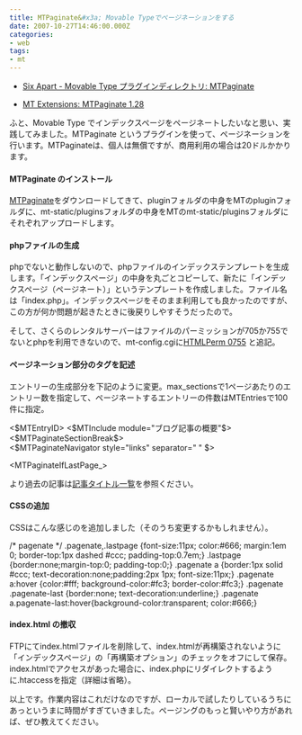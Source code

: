 ```yaml
---
title: MTPaginate&#x3a; Movable Typeでページネーションをする
date: 2007-10-27T14:46:00.000Z
categories:
- web
tags:
- mt
---
```

*   [Six Apart - Movable Type プラグインディレクトリ: MTPaginate](http://www.sixapart.jp/movabletype/plugins/mtpaginate.html)

<!-- more -->
*   [MT Extensions: MTPaginate 1.28](http://www.nonplus.net/software/mt/MTPaginate.htm)

ふと、Movable Type でインデックスページをページネートしたいなと思い、実践してみました。MTPaginate というプラグインを使って、ページネーションを行います。MTPaginateは、個人は無償ですが、商用利用の場合は20ドルかかります。

#### MTPaginate のインストール

[MTPaginate](http://www.nonplus.net/software/mt/MTPaginate.htm)をダウンロードしてきて、pluginフォルダの中身をMTのpluginフォルダに、mt-static/pluginsフォルダの中身をMTのmt-static/pluginsフォルダにそれぞれアップロードします。

#### phpファイルの生成

phpでないと動作しないので、phpファイルのインデックステンプレートを生成します。「インデックスページ」の中身を丸ごとコピーして、新たに「インデックスページ（ページネート）」というテンプレートを作成しました。ファイル名は「index.php」。インデックスページをそのまま利用しても良かったのですが、この方が何か問題が起きたときに後戻りしやすそうだったので。

そして、さくらのレンタルサーバーはファイルのパーミッションが705か755でないとphpを利用できないので、mt-config.cgiに[HTMLPerm 0755](http://movabletype.jp/documentation/appendices/config-directives/htmlperms.html) と追記。

#### ページネーション部分のタグを記述

エントリーの生成部分を下記のように変更。max_sectionsで1ページあたりのエントリー数を指定して、ページネートするエントリーの件数はMTEntriesで100件に指定。

<MTPaginate>
<MTPaginateContent max_sections="5">
<MTEntries lastn="100">
<MTPaginateSectionID><$MTEntryID></MTPaginateSectionID>
<$MTInclude module="ブログ記事の概要"$>
<$MTPaginateSectionBreak$>
</MTEntries>
</MTPaginateContent>

<MTPaginateIfMultiplePages>
<div class="pagenate"><$MTPaginateNavigator style="links" separator=" " $></div>
</MTPaginateIfMultiplePages>

<MTPaginateIfLastPage_>
<div class="lastpage">より過去の記事は<a href="<$MTBlogURL$>archives.html">記事タイトル一覧</a>を参照ください。</div>
</MTPaginateIfLastPage_>

</MTPaginate>

#### CSSの追加

CSSはこんな感じのを追加しました（そのうち変更するかもしれません）。

/\* pagenate */
.pagenate,.lastpage {font-size:11px; color:#666; margin:1em 0; border-top:1px dashed #ccc; padding-top:0.7em;}
.lastpage {border:none;margin-top:0; padding-top:0;}
.pagenate a {border:1px solid #ccc; text-decoration:none;padding:2px 1px; font-size:11px;}
.pagenate a:hover {color:#fff; background-color:#fc3; border-color:#fc3;}
.pagenate .pagenate-last {border:none; text-decoration:underline;}
.pagenate a.pagenate-last:hover{background-color:transparent; color:#666;}

#### index.html の撤収

FTPにてindex.htmlファイルを削除して、index.htmlが再構築されないように「インデックスページ」の「再構築オプション」のチェックをオフにして保存。index.htmlでアクセスがあった場合に、index.phpにリダイレクトするように.htaccessを指定（詳細は省略）。

以上です。作業内容はこれだけなのですが、ローカルで試したりしているうちにあっというまに時間がすぎていきました。ページングのもっと賢いやり方があれば、ぜひ教えてください。
